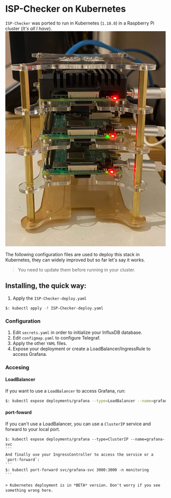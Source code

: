 # ISP-Checker on Kubernetes
`ISP-Checker` was ported to run in Kubernetes (`1.18.0`) in a Raspberry Pi cluster (_It's all I have_).
![RB-Cluster](../img/cluster.jpeg)

The following configuration files are used to deploy this stack in Kubernetes, they can widely improved but so far let's say it works.

> You need to update them before running in your cluster.

## Installing, the quick way:

1) Apply the `ISP-Checker-deploy.yaml`
```bash
$: kubectl apply -f ISP-Checker-deploy.yaml
```

### Configuration

1) Edit `secrets.yaml` in order to initialize your InfluxDB database.
2) Edit `configmap.yaml` to configure Telegraf.
3) Apply the other `YAML` files.
4) Expose your deployment or create a LoadBalancer/IngressRule to access Grafana.

### Accesing
#### LoadBalancer
If you want to use a `LoadBalancer` to access Grafana, run:
```bash
$: kubectl expose deployments/grafana --type=LoadBalancer --name=grafana-svc
```
#### port-foward
If you can't use a LoadBalancer, you can use a `ClusterIP` service and forward to your local port.
````
$: kubectl expose deployments/grafana --type=ClusterIP --name=grafana-svc
```
And finally use your IngressController to access the service or a `port-forward`:
```
$: kubectl port-forward svc/grafana-svc 3000:3000 -n monitoring
```

> Kubernetes deployment is in *BETA* version. Don't worry if you see something wrong here.
